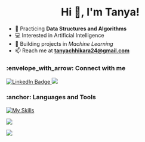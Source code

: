 <h1 align="center">Hi 👋, I'm Tanya!</h1>

- 🌱 Practicing **Data Structures and Algorithms**
- 💻 Interested in Artificial Intelligence
- 📝 Building projects in *Machine Learning*
- 📫 Reach me at **tanyachhikara24@gmail.com**

<h3 align="left"> :envelope_with_arrow: Connect with me</h3>
<div id="badges">
  <a href="https://www.linkedin.com/in/tanyachhikara24/">
    <img src="https://img.shields.io/badge/LinkedIn-blue?style=for-the-badge&logo=linkedin&logoColor=white" alt="LinkedIn Badge"/>
  </a>
  <a href="mailto:tanyachhikara24@gmail.com?"><img src="https://img.shields.io/badge/gmail-%23DD0031.svg?&style=for-the-badge&logo=gmail&logoColor=white"/></a>
</div>

<h3 align="left">:anchor:  Languages and Tools </h3>

[![My Skills](https://skillicons.dev/icons?i=aws,azure,bootstrap,html,css,cpp,flask,git,github,mysql,php,pytorch,selenium,tensorflow,vscode,r,python,gcp&theme=light)](https://skillicons.dev)

![](https://github-readme-stats.vercel.app/api?username=TanyaChhikara&theme=dracula&count_private=true)
 
![](https://github-readme-stats.vercel.app/api/top-langs/?username=TanyaChhikara&theme=dracula&layout=compact)
